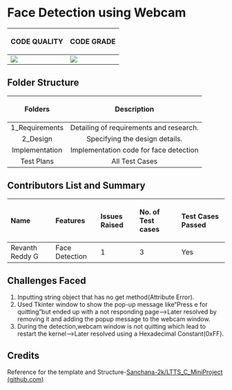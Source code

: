 ﻿# Face Detection using Webcam
|<p></p><p>**CODE QUALITY**</p>|<p></p><p>**CODE GRADE**</p>|
|:-|:-|
|![](https://www.code-inspector.com/project/26152/score/svg)|![](https://www.code-inspector.com/project/26152/status/svg)|
## Folder Structure
|<p>**Folders**</p> |<p>**Description**</p>|
|:-:|:-:|
|1\_Requirements|Detailing of requirements and research.|
|2\_Design|Specifying the design details.|
|Implementation|Implementation code for face detection |
|Test Plans|All Test Cases|
## Contributors List and Summary
|<p>**Name**</p>|<p>**Features**</p>|<p>**Issues Raised**</p>|<p>**No. of Test cases**</p>|<p>**Test Cases Passed**</p>|
|:-|:-|:-|:-|:-|
|Revanth Reddy G|Face Detection|1|3|Yes|
## Challenges Faced
1. Inputting string object that has no get method(Attribute Error).
2. Used Tkinter window to show the pop-up message like“Press e for quitting”but ended up with a not responding page-->Later resolved by removing it and adding the popup message to the webcam window.
3. During the detection,webcam window is not quitting which lead to restart the kernel-->Later resolved using a Hexadecimal Constant(0xFF). 
## Credits
Reference for the template and Structure-[Sanchana-2k/LTTS_C_MiniProject (github.com)](https://github.com/Sanchana-2k/LTTS_C_MiniProject)

